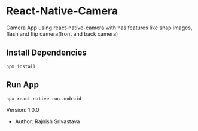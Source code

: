 # React-Native-Camera
Camera App using react-native-camera with has features like snap images, flash and flip camera(front and back camera)

## Install Dependencies

```
npm install
```

## Run App

```
npx react-native run-android
```

 Version: 1.0.0
- Author: Rajnish Srivastava
